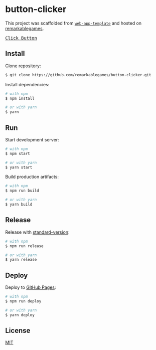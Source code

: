 # button-clicker

This project was scaffolded from [`web-app-template`](https://github.com/remarkablemark/web-app-template) and hosted on [remarkablegames](https://remarkablegames.org/).

<kbd>[Click Button](https://remarkablegames.org/button-clicker)</kbd>

## Install

Clone repository:

```sh
$ git clone https://github.com/remarkablegames/button-clicker.git
```

Install dependencies:

```sh
# with npm
$ npm install

# or with yarn
$ yarn
```

## Run

Start development server:

```sh
# with npm
$ npm start

# or with yarn
$ yarn start
```

Build production artifacts:

```sh
# with npm
$ npm run build

# or with yarn
$ yarn build
```

## Release

Release with [standard-version](https://github.com/conventional-changelog/standard-version):

```sh
# with npm
$ npm run release

# or with yarn
$ yarn release
```

## Deploy

Deploy to [GitHub Pages](https://pages.github.com/):

```sh
# with npm
$ npm run deploy

# or with yarn
$ yarn deploy
```

## License

[MIT](LICENSE)
